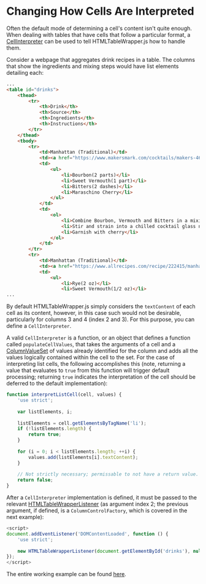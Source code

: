 # Changing How Cells Are Interpreted

Often the default mode of determining a cell's content isn't quite enough. When dealing with tables that have cells that follow a particular
format, a [CellInterpreter]({{link-to-doc}}) can be used to tell HTMLTableWrapper.js how to handle them.

Consider a webpage that aggregates drink recipes in a table. The columns that show the ingredients and mixing steps would have list elements
detailing each:
``` html
...
<table id="drinks">
	<thead>
		<tr>
			<th>Drink</th>
			<th>Source</th>
			<th>Ingredients</th>
			<th>Instructions</th>
		</tr>
	</thead>
	<tbody>
		<tr>
			<td>Manhattan (Traditional)</td>
			<td><a href="https://www.makersmark.com/cocktails/makers-46-manhattan">Maker's Mark</a></td>
			<td>
				<ul>
					<li>Bourbon(2 parts)</li>
					<li>Sweet Vermouth(1 part)</li>
					<li>Bitters(2 dashes)</li>
					<li>Maraschino Cherry</li>
				</ul>
			</td>
			<td>
				<ol>
					<li>Combine Bourbon, Vermouth and Bitters in a mixing glass</li>
					<li>Stir and strain into a chilled cocktail glass neat, or on the rocks</li>
					<li>Garnish with cherry</li>
				</ol>
			</td>
		</tr>
		<tr>
			<td>Manhattan (Traditional)</td>
			<td><a href="https://www.allrecipes.com/recipe/222415/manhattan-cocktail">Allrecipes</a></td>
			<td>
				<ul>
					<li>Rye(2 oz)</li>
					<li>Sweet Vermouth(1/2 oz)</li>
...
```

By default HTMLTableWrapper.js simply considers the `textContent` of each cell as its content, however, in this case such would not be desirable,
particularly for columns 3 and 4 (index 2 and 3). For this purpose, you can define a `CellInterpreter`.

A valid `CellInterpreter` is a function, or an object that defines a function called `populateCellValues`, that takes the arguments of a cell and 
a [ColumnValueSet]({{link-to-doc}}) of values already identified for the column and adds all the values logically contained within the cell to the set. 
For the case of interpreting list cells, the following accomplishes this (note, returning a value that evaluates to `true` from this function will
trigger default processing; returning `true` indicates the interpretation of the cell should be deferred to the default implementation):
``` javascript
function interpretListCell(cell, values) {
	'use strict';
	
	var listElements, i;
	
	listElements = cell.getElementsByTagName('li');
	if (!listElements.length) {
		return true;
	}
	
	for (i = 0; i < listElements.length; ++i) {
		values.add(listElements[i].textContent);
	}
	
	// Not strictly necessary; permissable to not have a return value. (No return statement implies a return value of undefined.)
	return false;
}
```

After a `CellInterpreter` implementation is defined, it must be passed to the relevant [HTMLTableWrapperListener]({{link-to-doc}}) (as argument index
2; the previous argument, if defined, is a `ColumnControlFactory`, which is covered in the next example):
```javascript
<script>
document.addEventListener('DOMContentLoaded', function () {
	'use strict';
	
	new HTMLTableWrapperListener(document.getElementById('drinks'), null, interpretListCell).init();
});
</script>
```

The entire working example can be found [here](examples/drinks/drinks.html).